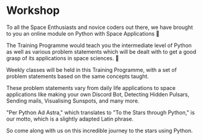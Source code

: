 # Workshop
To all the Space Enthusiasts and novice coders out there, we have brought to you an online module on Python with Space Applications 🚀

The Training Programme would teach you the intermediate level of Python as well as various problem statements which will be dealt with to get a good grasp of its applications in space sciences. 🐍

Weekly classes will be held in this Training Programme, with a set of problem statements based on the same concepts taught. 

These problem statements vary from daily life applications to space applications like making your own Discord Bot, Detecting Hidden Pulsars, Sending mails, Visualising Sunspots, and many more. 

"Per Python Ad Astra," which translates to "To the Stars through Python," is our motto, which is a slightly adapted Latin phrase.

So come along with us on this incredible journey to the stars using Python.
